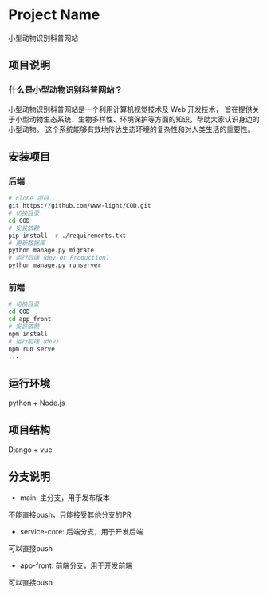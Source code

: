 # Project Name
小型动物识别科普网站

## 项目说明
### 什么是小型动物识别科普网站？

小型动物识别科普网站是一个利用计算机视觉技术及 Web 开发技术，
旨在提供关于小型动物生态系统、生物多样性、环境保护等方面的知识，帮助大家认识身边的小型动物。
这个系统能够有效地传达生态环境的复杂性和对人类生活的重要性。

## 安装项目
### 后端
```bash
# clone 项目
git https://github.com/www-light/COD.git
# 切换目录
cd COD
# 安装依赖
pip install -r ./requirements.txt
# 更新数据库
python manage.py migrate
# 运行后端（dev or Production）
python manage.py runserver
``` 

### 前端
```bash
# 切换目录
cd COD
cd app_front
# 安装依赖
npm install
# 运行前端（dev）
npm run serve
...
```

## 运行环境
python + Node.js

## 项目结构

Django + vue

## 分支说明
- main: 主分支，用于发布版本

不能直接push，只能接受其他分支的PR

- service-core: 后端分支，用于开发后端

可以直接push

- app-front: 前端分支，用于开发前端

可以直接push

